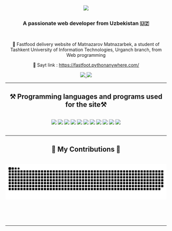 
<h1 align="center">
    <img src="https://readme-typing-svg.herokuapp.com/?font=Righteous&size=35&center=true&vCenter=true&width=500&height=70&duration=4000&lines=Hi+There!+👋;+I'm+a+Python+developer!;" />
</h1>

<h3 align="center">A passionate web developer from Uzbekistan 🇺🇿</h3>

<br/>

<div align="center">
 
 🔭 Fastfood delivery website of Matnazarov Matnazarbek, a student of Tashkent University of Information Technologies, Urganch branch, from Web programming
 
 🌱 Sayt link  :  https://fastfoot.pythonanywhere.com/


 </div>
 
<div align="center"> 
  <a href="https://mail.google.com/mail/u/0/#inbox" target="_blank">
    <img src="https://img.shields.io/badge/Gmail-333333?style=for-the-badge&logo=gmail&logoColor=red" />
  </a>
  <a href="https://www.linkedin.com/in/matnazar-matnazarov-73679b275/" target="_blank">
    <img src="https://img.shields.io/badge/LinkedIn-0077B5?style=for-the-badge&logo=linkedin&logoColor=white" target="_blank" />
  </a>
  
</div>

 <hr/>
 
<h2 align="center">⚒️ Programming languages and programs used for the site⚒️</h2>
<br/>
<div align="center">
    <a href="https://code.visualstudio.com/download"><img src="https://skillicons.dev/icons?i=vscode"/></a>
    <a href="https://code.visualstudio.com/download"><img src="https://skillicons.dev/icons?i=html"/></a>
    <a href="https://code.visualstudio.com/download"><img src="https://skillicons.dev/icons?i=css"/></a>
    <a href="https://getbootstrap.com/"><img src="https://skillicons.dev/icons?i=bootstrap"/></a>
    <a href="https://code.visualstudio.com/download"><img src="https://skillicons.dev/icons?i=javascript"/></a>
    <a href="https://desktop.github.com/"><img src="https://skillicons.dev/icons?i=github"/></a>
    <a href="https://git-scm.com/downloads"><img src="https://skillicons.dev/icons?i=git"/></a>
    <a href="https://www.python.org/"><img src="https://skillicons.dev/icons?i=python"/></a>    
    <a href="https://www.djangoproject.com/"><img src="https://skillicons.dev/icons?i=django"/></a>
    <a href="https://www.jetbrains.com/pycharm/download/"><img src="https://skillicons.dev/icons?i=pycharm"/></a>    
    <a href="https://sqlitebrowser.org/dl/"><img src="https://skillicons.dev/icons?i=sqlite"/></a>    
</div>

<br/>
<hr/>

<div align="center">
  <h2>🐍 My Contributions 🐍</h2>
  <br>
  <img alt="snake eating my contributions" src="https://raw.githubusercontent.com/salesp07/salesp07/output/github-contribution-grid-snake.svg" />
  
  <br/><br/><br/>
</div>


<hr/>


<br/>
